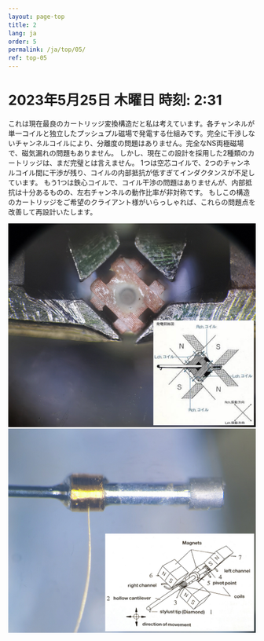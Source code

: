 ```yaml
---
layout: page-top
title: 2
lang: ja
order: 5
permalink: /ja/top/05/
ref: top-05
---
```



# 2023年5月25日   木曜日   時刻: 2:31 


これは現在最良のカートリッジ変換構造だと私は考えています。各チャンネルが単一コイルと独立したプッシュプル磁場で発電する仕組みです。完全に干渉しないチャンネルコイルにより、分離度の問題はありません。完全なNS両極磁場で、磁気漏れの問題もありません。
しかし、現在この設計を採用した2種類のカートリッジは、まだ完璧とは言えません。
1つは空芯コイルで、2つのチャンネルコイル間に干渉が残り、コイルの内部抵抗が低すぎてインダクタンスが不足しています。
もう1つは鉄心コイルで、コイル干渉の問題はありませんが、内部抵抗は十分あるものの、左右チャンネルの動作比率が非対称です。
もしこの構造のカートリッジをご希望のクライアント様がいらっしゃれば、これらの問題点を改善して再設計いたします。

![1](/assets/top/05/1.jpg)
![2](/assets/top/05/2.jpg)
